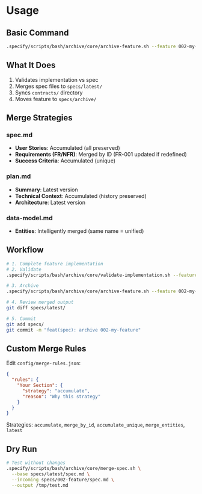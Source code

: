 # Usage

## Basic Command

```bash
.specify/scripts/bash/archive/core/archive-feature.sh --feature 002-my-feature
```

## What It Does

1. Validates implementation vs spec
2. Merges spec files to `specs/latest/`
3. Syncs `contracts/` directory
4. Moves feature to `specs/archive/`

## Merge Strategies

### spec.md

- **User Stories**: Accumulated (all preserved)
- **Requirements (FR/NFR)**: Merged by ID (FR-001 updated if redefined)
- **Success Criteria**: Accumulated (unique)

### plan.md

- **Summary**: Latest version
- **Technical Context**: Accumulated (history preserved)
- **Architecture**: Latest version

### data-model.md

- **Entities**: Intelligently merged (same name = unified)

## Workflow

```bash
# 1. Complete feature implementation
# 2. Validate
.specify/scripts/bash/archive/core/validate-implementation.sh --feature 002-my-feature

# 3. Archive
.specify/scripts/bash/archive/core/archive-feature.sh --feature 002-my-feature

# 4. Review merged output
git diff specs/latest/

# 5. Commit
git add specs/
git commit -m "feat(spec): archive 002-my-feature"
```

## Custom Merge Rules

Edit `config/merge-rules.json`:

```json
{
  "rules": {
    "Your Section": {
      "strategy": "accumulate",
      "reason": "Why this strategy"
    }
  }
}
```

Strategies: `accumulate`, `merge_by_id`, `accumulate_unique`, `merge_entities`, `latest`

## Dry Run

```bash
# Test without changes
.specify/scripts/bash/archive/core/merge-spec.sh \
  --base specs/latest/spec.md \
  --incoming specs/002-feature/spec.md \
  --output /tmp/test.md
```
